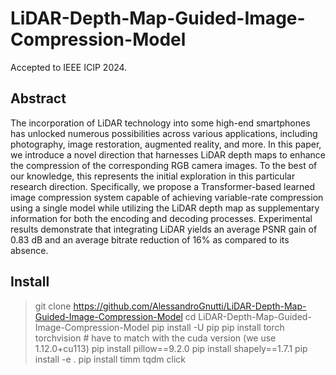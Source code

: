 # LiDAR-Depth-Map-Guided-Image-Compression-Model

Accepted to IEEE ICIP 2024.

## Abstract

The incorporation of LiDAR technology into some high-end smartphones has unlocked numerous possibilities across various applications, including photography, image restoration, augmented reality, and more. In this paper, we introduce a novel direction that harnesses LiDAR depth maps to enhance the compression of the corresponding RGB camera images. To the best of our knowledge, this represents the initial exploration in this particular research direction.
Specifically, we propose a Transformer-based learned image compression system capable of achieving variable-rate compression using a single model while utilizing the LiDAR depth map as supplementary information for both the encoding and decoding processes. Experimental results demonstrate that integrating LiDAR yields an average PSNR gain of $0.83$ dB and an average bitrate reduction of $16$% as compared to its absence.

## Install

> git clone https://github.com/AlessandroGnutti/LiDAR-Depth-Map-Guided-Image-Compression-Model
> cd LiDAR-Depth-Map-Guided-Image-Compression-Model
> pip install -U pip
> pip install torch torchvision # have to match with the cuda version (we use 1.12.0+cu113)
> pip install pillow==9.2.0
> pip install shapely==1.7.1
> pip install -e .
> pip install timm tqdm click

##
